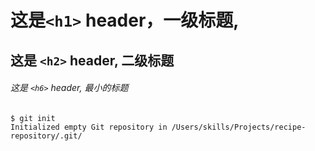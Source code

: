# 这是`<h1>` header，一级标题,

## 这是 `<h2>` header, 二级标题

###### 这是 `<h6>` header, 最小的标题
```
$ git init
Initialized empty Git repository in /Users/skills/Projects/recipe-repository/.git/
```
